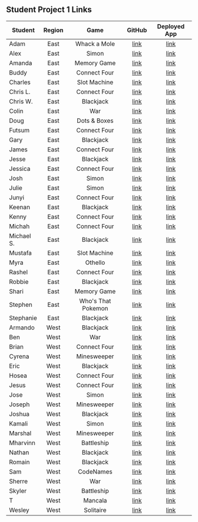 ## Student Project 1 Links

| Student | Region | Game | GitHub | Deployed App |
|---|:---:|:---:|:---:|:---:|
| Adam | East | Whack a Mole | [link](https://github.com/adamjcoonen/Project-1_-game) | [link](https://adamjcoonen.github.io/Project-1_-game/) |
| Alex | East | Simon | [link](https://github.com/alexpensavalle/SimonGame) | [link](https://alexpensavalle.github.io/SimonGame/) |
| Amanda | East | Memory Game | [link](https://github.com/Aclap427/Memory) | [link](https://aclap427.github.io/Memory/) |
| Buddy | East | Connect Four | [link](https://github.com/jchalla3/Connect-four-project-1-) | [link](https://jchalla3.github.io/Connect-four-project-1-/) |
| Charles | East | Slot Machine | [link](https://github.com/charlesmacmillan/BONEZ-slot-machine) | [link](https://charlesmacmillan.github.io/BONEZ-slot-machine/) |
| Chris L. | East | Connect Four | [link](https://github.com/aventine-hub/CONNECT-IV/) | [link](https://aventine-hub.github.io/CONNECT-IV/) |
| Chris W. | East | Blackjack | [link](https://github.com/WomackCodes/Blackjack) | [link](https://womackcodes.github.io/Blackjack/) |
| Colin | East | War | [link](https://github.com/cbmacd1213/The-Game-Of-War) | [link](https://cbmacd1213.github.io/The-Game-Of-War/) |
| Doug | East | Dots & Boxes | [link](https://github.com/daleinen7/dots-and-boxes) | [link](https://daleinen7.github.io/dots-and-boxes/) |
| Futsum | East | Connect Four | [link](https://github.com/Futsum1/Project-1) | [link](https://futsum1.github.io/Project-1/) |
| Gary | East | Blackjack | [link](https://github.com/ggrant-fs/SEI-PROJECT-1) | [link](https://ggrant-fs.github.io/SEI-PROJECT-1/) |
| James | East | Connect Four | [link](https://github.com/jamesgarcia2020/Connect4) | [link](https://jamesgarcia2020.github.io/Connect4/) |
| Jesse | East | Blackjack | [link](https://github.com/jczarat/Blackjack) | [link](https://jczarat.github.io/Blackjack/) |
| Jessica | East | Connect Four | [link](https://github.com/jessicas131/Connect-Four-Game-) | [link](https://jessicas131.github.io/Connect-Four-Game-/) |
| Josh | East | Simon | [link](https://github.com/j0w00/ga-p1-simon) | [link](https://j0w00.github.io/ga-p1-simon/) |
| Julie | East | Simon | [link](https://github.com/Bahmbies/Simon-Game) | [link](https://bahmbies.github.io/Simon-Game/) |
| Junyi | East | Connect Four | [link](https://github.com/junyichung1/Connect-4) | [link](https://junyichung1.github.io/Connect-4/) |
| Keenan | East | Blackjack | [link](https://github.com/khillerb/Hillerbrand-SEICC99-BlackJack) | [link](https://khillerb.github.io/Hillerbrand-SEICC99-BlackJack/) |
| Kenny | East | Connect Four | [link](https://github.com/kennyyseo/Connect4) | [link](https://kennyyseo.github.io/Connect4/) |
| Michah | East | Connect Four | [link](https://github.com/micahsellis/Connect4) | [link](https://micahsellis.github.io/Connect4/) |
| Michael S. | East | Blackjack | [link](https://github.com/mikeyvsaul/Blackjack-Project) | [link](https://mikeyvsaul.github.io/Blackjack-Project/) |
| Mustafa | East | Slot Machine | [link](https://github.com/mhepekiz/slotmachine) | [link](https://mhepekiz.github.io/slotmachine/) |
| Myra | East | Othello | [link](https://github.com/mymy209/Othello) | [link](https://mymy209.github.io/Othello/) |
| Rashel | East | Connect Four | [link](https://github.com/raga4905/Connect-4) |   [link](https://raga4905.github.io/Connect-4/)|
| Robbie | East | Blackjack | [link](https://github.com/rdavidson634/blackjack) | [link](https://rdavidson634.github.io/blackjack/) |
| Shari | East | Memory Game | [link](https://github.com/shari2289/Memory-Project-1) | [link](https://shari2289.github.io/Memory-Project-1/) |
| Stephen | East | Who's That Pokemon | [link](https://github.com/stephenyeezy/Project-1-Who-s-That-Pokemon) | [link](https://stephenyeezy.github.io/Project-1-Who-s-That-Pokemon/) |
| Stephanie | East | Blackjack | [link](https://github.com/mlisdev/js-blackjack-project) | [link](https://mlisdev.github.io/js-blackjack-project/) |
| Armando | West | Blackjack | [link](https://github.com/cocoarmando/Blackjack) | [link](https://cocoarmando.github.io/Blackjack/) |
| Ben | West | War | [link](https://github.com/b-sokol/this-means-war) | [link](https://b-sokol.github.io/this-means-war/) |
| Brian | West | Connect Four | [link](https://github.com/Bijikyu/ConnectFour) | [link](https://bijikyu.github.io/ConnectFour/) |
| Cyrena | West | Minesweeper | [link](https://github.com/CyChey/minesweeper) | [link](https://cychey.github.io/minesweeper/) |
| Eric | West | Blackjack | [link](https://github.com/elmoore01/blackjack) | [link](https://elmoore01.github.io/blackjack/) |
| Hosea | West | Connect Four | [link](https://github.com/hoseaisnotjose/Connect-Four) | [link](https://hoseaisnotjose.github.io/Connect-Four/) |
| Jesus | West | Connect Four | [link](https://github.com/jfar41/Project-1) | [link](https://jfar41.github.io/Project-1/) |
| Jose | West | Simon | [link](https://github.com/vectorNull/Simon-Game) | [link](https://vectornull.github.io/Simon-Game/) |
| Joseph | West | Minesweeper | [link](https://github.com/jdemarc/minesweeper) | [link](https://jdemarc.github.io/minesweeper/) |
| Joshua | West | Blackjack | [link](https://github.com/joshuabuster/blackjack) | [link](https://joshuabuster.github.io/blackjack/) |
| Kamali | West | Simon | [link](https://github.com/imalakamens/simon) | [link](https://imalakamens.github.io/simon/) |
| Marshal | West | Minesweeper | [link](https://github.com/mhwhite22/minesweeper_project) | [link](https://mhwhite22.github.io/minesweeper_project/) |
| Mharvinn | West | Battleship | [link](https://github.com/Sitilac/battle-ship) | [link](https://sitilac.github.io/battle-ship/) |
| Nathan | West | Blackjack | [link](https://github.com/NathanLynch97/BlackJack) | [link](https://nathanlynch97.github.io/BlackJack/) |
| Romain | West | Blackjack | [link](https://github.com/R0mano/Blackjack) | [link](https://r0mano.github.io/Blackjack/) |
| Sam | West | CodeNames | [link](https://github.com/samostrom/CodeNames) | [link](https://samostrom.github.io/CodeNames/) |
| Sherre | West | War | [link](https://github.com/SherreAhlers/The-Game-of-War) | [link](https://sherreahlers.github.io/The-Game-of-War/) |
| Skyler | West | Battleship | [link](https://github.com/sky8the2flies/battleship) | [link](https://sky8the2flies.github.io/battleship/) |
| T | West | Mancala | [link](https://github.com/QuarterT/Mancala) | [link](https://quartert.github.io/Mancala/) |
| Wesley | West | Solitaire | [link](https://github.com/wesleystedman/solitaire) | [link](https://wesleystedman.github.io/solitaire/) |

